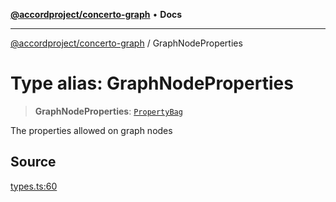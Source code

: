 [**@accordproject/concerto-graph**](../README.md) • **Docs**

***

[@accordproject/concerto-graph](../README.md) / GraphNodeProperties

# Type alias: GraphNodeProperties

> **GraphNodeProperties**: [`PropertyBag`](PropertyBag.md)

The properties allowed on graph nodes

## Source

[types.ts:60](https://github.com/accordproject/lab-concerto-graph/blob/8e78133b0c3a8cb9cb393d291d79fc66c6e6c373/src/types.ts#L60)
